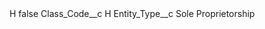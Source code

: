 <?xml version="1.0" encoding="UTF-8"?>
<CustomMetadata xmlns="http://soap.sforce.com/2006/04/metadata" xmlns:xsi="http://www.w3.org/2001/XMLSchema-instance" xmlns:xsd="http://www.w3.org/2001/XMLSchema">
    <label>H</label>
    <protected>false</protected>
    <values>
        <field>Class_Code__c</field>
        <value xsi:type="xsd:string">H</value>
    </values>
    <values>
        <field>Entity_Type__c</field>
        <value xsi:type="xsd:string">Sole Proprietorship</value>
    </values>
</CustomMetadata>
